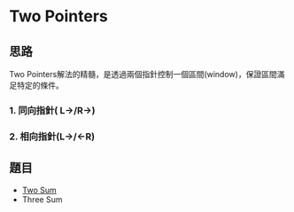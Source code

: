 # Two Pointers

## 思路

Two Pointers解法的精髓，是透過兩個指針控制一個區間\(window\)，保證區間滿足特定的條件。  


### 1. 同向指針\( L-&gt;/R-&gt;\)

### 2. 相向指針\(L-&gt;/&lt;-R\)

## 題目

* [Two Sum](https://leetcode.com/problems/two-sum/)
* Three Sum

